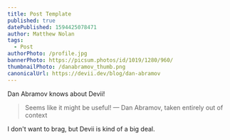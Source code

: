 ```yaml
---
title: Post Template
published: true
datePublished: 1594425078471
author: Matthew Nolan
tags:
  - Post
authorPhoto: /profile.jpg
bannerPhoto: https://picsum.photos/id/1019/1280/960/
thumbnailPhoto: /danabramov_thumb.png
canonicalUrl: https://devii.dev/blog/dan-abramov
---
```


Dan Abramov knows about Devii!

> Seems like it might be useful!
> — Dan Abramov, taken entirely out of context

I don't want to brag, but Devii is kind of a big deal.
